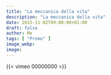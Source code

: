 ```yaml
---
title: "La meccanica della vita"
description: "La meccanica della vita"
date: 2015-11-02T09:00:00+01:00
draft: false
author: Me
tags: [ "Promo" ]
image_webp:
image:
---
```


{{< vimeo 00000000 >}}
